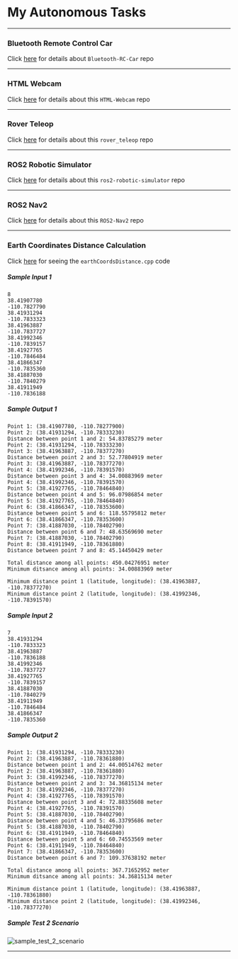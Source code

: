 # My Autonomous Tasks

---

### Bluetooth Remote Control Car
Click [here](https://github.com/mahfuzhasanreza/Bluetooth-RC-Car) for details about `Bluetooth-RC-Car` repo

---

### HTML Webcam
Click [here](https://github.com/mahfuzhasanreza/HTML-Webcam) for details about this `HTML-Webcam` repo

---

### Rover Teleop
Click [here](https://github.com/mahfuzhasanreza/rover_teleop) for details about this `rover_teleop` repo

---

### ROS2 Robotic Simulator
Click [here](https://github.com/mahfuzhasanreza/ros2-robotic-simulator) for details about this `ros2-robotic-simulator` repo

---

### ROS2 Nav2
Click [here](https://github.com/mahfuzhasanreza/ROS2-Nav2) for details about this `ROS2-Nav2` repo

---

### Earth Coordinates Distance Calculation
Click [here](https://github.com/mahfuzhasanreza/UMRT-Autonomous-Tasks/blob/main/earthCoordsDistance.cpp) for seeing the `earthCoordsDistance.cpp` code

##### Sample Input 1
```
8
38.41907780
-110.7827790
38.41931294
-110.7833323
38.41963887
-110.7837727
38.41992346
-110.7839157
38.41927765
-110.7846484
38.41866347
-110.7835360
38.41887030
-110.7840279
38.41911949
-110.7836188
```

##### Sample Output 1
```
Point 1: (38.41907780, -110.78277900)
Point 2: (38.41931294, -110.78333230)
Distance between point 1 and 2: 54.83785279 meter
Point 2: (38.41931294, -110.78333230)
Point 3: (38.41963887, -110.78377270)
Distance between point 2 and 3: 52.77804919 meter
Point 3: (38.41963887, -110.78377270)
Point 4: (38.41992346, -110.78391570)
Distance between point 3 and 4: 34.00883969 meter
Point 4: (38.41992346, -110.78391570)
Point 5: (38.41927765, -110.78464840)
Distance between point 4 and 5: 96.07986854 meter
Point 5: (38.41927765, -110.78464840)
Point 6: (38.41866347, -110.78353600)
Distance between point 5 and 6: 118.55795812 meter
Point 6: (38.41866347, -110.78353600)
Point 7: (38.41887030, -110.78402790)
Distance between point 6 and 7: 48.63569690 meter
Point 7: (38.41887030, -110.78402790)
Point 8: (38.41911949, -110.78361880)
Distance between point 7 and 8: 45.14450429 meter

Total distance among all points: 450.04276951 meter
Minimum ditsance among all points: 34.00883969 meter

Minimum distance point 1 (latitude, longitude): (38.41963887, -110.78377270)
Minimum distance point 2 (latitude, longitude): (38.41992346, -110.78391570)
```

##### Sample Input 2
```
7
38.41931294
-110.7833323
38.41963887
-110.7836188
38.41992346
-110.7837727
38.41927765
-110.7839157
38.41887030
-110.7840279
38.41911949
-110.7846484
38.41866347
-110.7835360
```

##### Sample Output 2
```
Point 1: (38.41931294, -110.78333230)
Point 2: (38.41963887, -110.78361880)
Distance between point 1 and 2: 44.00514762 meter
Point 2: (38.41963887, -110.78361880)
Point 3: (38.41992346, -110.78377270)
Distance between point 2 and 3: 34.36815134 meter
Point 3: (38.41992346, -110.78377270)
Point 4: (38.41927765, -110.78391570)
Distance between point 3 and 4: 72.88335608 meter
Point 4: (38.41927765, -110.78391570)
Point 5: (38.41887030, -110.78402790)
Distance between point 4 and 5: 46.33795686 meter
Point 5: (38.41887030, -110.78402790)
Point 6: (38.41911949, -110.78464840)
Distance between point 5 and 6: 60.74553569 meter
Point 6: (38.41911949, -110.78464840)
Point 7: (38.41866347, -110.78353600)
Distance between point 6 and 7: 109.37638192 meter

Total distance among all points: 367.71652952 meter
Minimum ditsance among all points: 34.36815134 meter

Minimum distance point 1 (latitude, longitude): (38.41963887, -110.78361880)
Minimum distance point 2 (latitude, longitude): (38.41992346, -110.78377270)
```

##### Sample Test 2 Scenario

![sample_test_2_scenario](https://github.com/mahfuzhasanreza/UMRT-Autonomous-Tasks/assets/115473925/8ea91b89-0fbe-42b3-a17b-0eaf3f2e5fe4)

---
